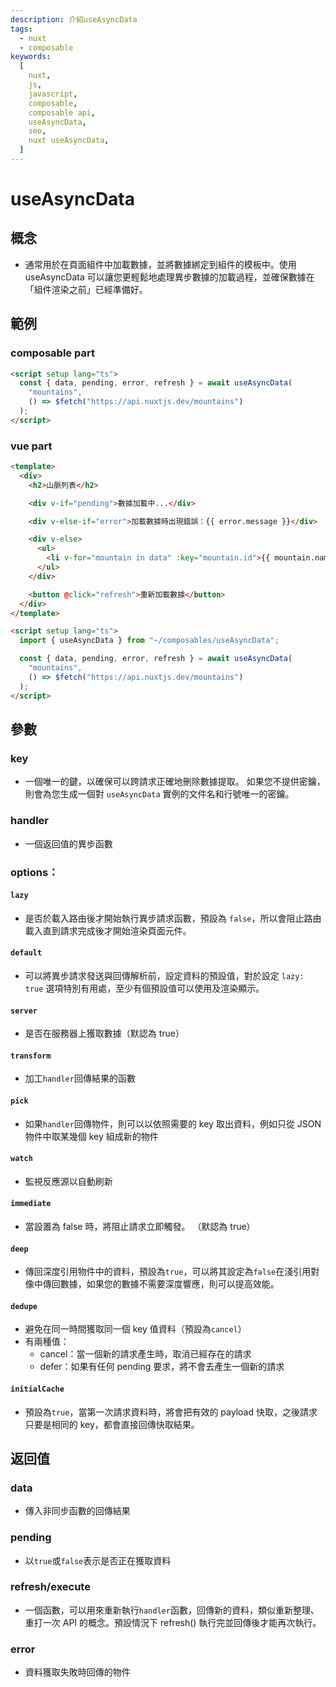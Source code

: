 ```yaml
---
description: 介紹useAsyncData
tags:
  - nuxt
  - composable
keywords:
  [
    nuxt,
    js,
    javascript,
    composable,
    composable api,
    useAsyncData,
    seo,
    nuxt useAsyncData,
  ]
---
```


# useAsyncData

## 概念

- 通常用於在頁面組件中加載數據，並將數據綁定到組件的模板中。使用 useAsyncData 可以讓您更輕鬆地處理異步數據的加載過程，並確保數據在「組件渲染之前」已經準備好。

## 範例

### composable part

```html
<script setup lang="ts">
  const { data, pending, error, refresh } = await useAsyncData(
    "mountains",
    () => $fetch("https://api.nuxtjs.dev/mountains")
  );
</script>
```

### vue part

```html
<template>
  <div>
    <h2>山脈列表</h2>

    <div v-if="pending">數據加載中...</div>

    <div v-else-if="error">加載數據時出現錯誤：{{ error.message }}</div>

    <div v-else>
      <ul>
        <li v-for="mountain in data" :key="mountain.id">{{ mountain.name }}</li>
      </ul>
    </div>

    <button @click="refresh">重新加載數據</button>
  </div>
</template>

<script setup lang="ts">
  import { useAsyncData } from "~/composables/useAsyncData";

  const { data, pending, error, refresh } = await useAsyncData(
    "mountains",
    () => $fetch("https://api.nuxtjs.dev/mountains")
  );
</script>
```

## 參數

### key

- 一個唯一的鍵，以確保可以跨請求正確地刪除數據提取。 如果您不提供密鑰，則會為您生成一個對 `useAsyncData` 實例的文件名和行號唯一的密鑰。

### handler

- 一個返回值的異步函數

### options：

#### `lazy`

- 是否於載入路由後才開始執行異步請求函數，預設為 `false`，所以會阻止路由載入直到請求完成後才開始渲染頁面元件。

#### `default`

- 可以將異步請求發送與回傳解析前，設定資料的預設值，對於設定 `lazy: true` 選項特別有用處，至少有個預設值可以使用及渲染顯示。

#### `server`

- 是否在服務器上獲取數據（默認為 true）

#### `transform`

- 加工`handler`回傳結果的函數

#### `pick`

- 如果`handler`回傳物件，則可以以依照需要的 key 取出資料，例如只從 JSON 物件中取某幾個 key 組成新的物件

#### `watch`

- 監視反應源以自動刷新

#### `immediate`

- 當設置為 false 時，將阻止請求立即觸發。 （默認為 true）

#### `deep`

- 傳回深度引用物件中的資料，預設為`true`，可以將其設定為`false`在淺引用對像中傳回數據，如果您的數據不需要深度響應，則可以提高效能。

#### `dedupe`

- 避免在同一時間獲取同一個 key 值資料（預設為`cancel`）
- 有兩種值：
  - cancel：當一個新的請求產生時，取消已經存在的請求
  - defer：如果有任何 pending 要求，將不會去產生一個新的請求

#### `initialCache`

- 預設為`true`，當第一次請求資料時，將會把有效的 payload 快取，之後請求只要是相同的 key，都會直接回傳快取結果。

## 返回值

### data

- 傳入非同步函數的回傳結果

### pending

- 以`true`或`false`表示是否正在獲取資料

### refresh/execute

- 一個函數，可以用來重新執行`handler`函數，回傳新的資料，類似重新整理、重打一次 API 的概念。預設情況下 refresh() 執行完並回傳後才能再次執行。

### error

- 資料獲取失敗時回傳的物件
